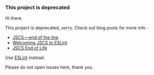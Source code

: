 ### This project is deprecated

Hi there.

This project is deprecated, sorry. Check out blog posts for more info -
* [JSCS — end of the line](https://medium.com/@markelog/jscs-end-of-the-line-bc9bf0b3fdb2)
* [Welcoming JSCS to ESLint](http://eslint.org/blog/2016/04/welcoming-jscs-to-eslint)
* [JSCS End of Life](http://eslint.org/blog/2016/07/jscs-end-of-life)

Use [ESLint](http://eslint.org/) instead.

Please do not open issues here, thank you.
